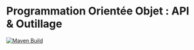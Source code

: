 # Programmation Orientée Objet : API & Outillage

[![Maven Build](https://github.com/TomDep/POO-tp1/actions/workflows/maven.yml/badge.svg?branch=main)](https://github.com/TomDep/POO-tp1/actions/workflows/maven.yml)
